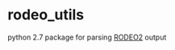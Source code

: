 # rodeo_utils
python 2.7 package for parsing [RODEO2](https://github.com/the-mitchell-lab/rodeo2) output
